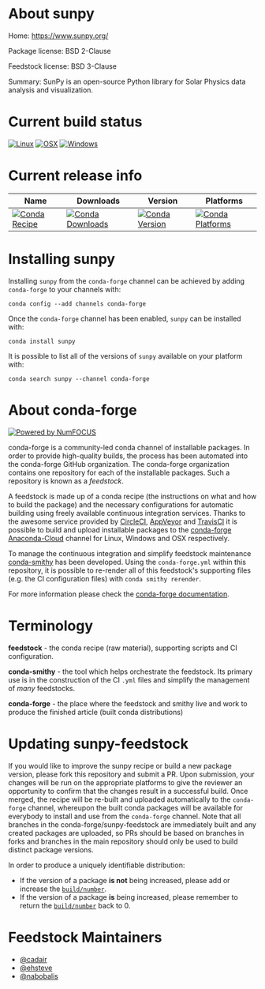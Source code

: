 <!--
# -*- mode: jinja -*-
-->

About sunpy
===========

Home: https://www.sunpy.org/

Package license: BSD 2-Clause

Feedstock license: BSD 3-Clause

Summary: SunPy is an open-source Python library for Solar Physics data analysis and visualization.



Current build status
====================

[![Linux](https://img.shields.io/circleci/project/github/conda-forge/sunpy-feedstock/master.svg?label=Linux)](https://circleci.com/gh/conda-forge/sunpy-feedstock)
[![OSX](https://img.shields.io/travis/conda-forge/sunpy-feedstock/master.svg?label=macOS)](https://travis-ci.org/conda-forge/sunpy-feedstock)
[![Windows](https://img.shields.io/appveyor/ci/conda-forge/sunpy-feedstock/master.svg?label=Windows)](https://ci.appveyor.com/project/conda-forge/sunpy-feedstock/branch/master)

Current release info
====================

| Name | Downloads | Version | Platforms |
| --- | --- | --- | --- |
| [![Conda Recipe](https://img.shields.io/badge/recipe-sunpy-green.svg)](https://anaconda.org/conda-forge/sunpy) | [![Conda Downloads](https://img.shields.io/conda/dn/conda-forge/sunpy.svg)](https://anaconda.org/conda-forge/sunpy) | [![Conda Version](https://img.shields.io/conda/vn/conda-forge/sunpy.svg)](https://anaconda.org/conda-forge/sunpy) | [![Conda Platforms](https://img.shields.io/conda/pn/conda-forge/sunpy.svg)](https://anaconda.org/conda-forge/sunpy) |

Installing sunpy
================

Installing `sunpy` from the `conda-forge` channel can be achieved by adding `conda-forge` to your channels with:

```
conda config --add channels conda-forge
```

Once the `conda-forge` channel has been enabled, `sunpy` can be installed with:

```
conda install sunpy
```

It is possible to list all of the versions of `sunpy` available on your platform with:

```
conda search sunpy --channel conda-forge
```


About conda-forge
=================

[![Powered by NumFOCUS](https://img.shields.io/badge/powered%20by-NumFOCUS-orange.svg?style=flat&colorA=E1523D&colorB=007D8A)](http://numfocus.org)

conda-forge is a community-led conda channel of installable packages.
In order to provide high-quality builds, the process has been automated into the
conda-forge GitHub organization. The conda-forge organization contains one repository
for each of the installable packages. Such a repository is known as a *feedstock*.

A feedstock is made up of a conda recipe (the instructions on what and how to build
the package) and the necessary configurations for automatic building using freely
available continuous integration services. Thanks to the awesome service provided by
[CircleCI](https://circleci.com/), [AppVeyor](https://www.appveyor.com/)
and [TravisCI](https://travis-ci.org/) it is possible to build and upload installable
packages to the [conda-forge](https://anaconda.org/conda-forge)
[Anaconda-Cloud](https://anaconda.org/) channel for Linux, Windows and OSX respectively.

To manage the continuous integration and simplify feedstock maintenance
[conda-smithy](https://github.com/conda-forge/conda-smithy) has been developed.
Using the ``conda-forge.yml`` within this repository, it is possible to re-render all of
this feedstock's supporting files (e.g. the CI configuration files) with ``conda smithy rerender``.

For more information please check the [conda-forge documentation](https://conda-forge.org/docs/).

Terminology
===========

**feedstock** - the conda recipe (raw material), supporting scripts and CI configuration.

**conda-smithy** - the tool which helps orchestrate the feedstock.
                   Its primary use is in the construction of the CI ``.yml`` files
                   and simplify the management of *many* feedstocks.

**conda-forge** - the place where the feedstock and smithy live and work to
                  produce the finished article (built conda distributions)


Updating sunpy-feedstock
========================

If you would like to improve the sunpy recipe or build a new
package version, please fork this repository and submit a PR. Upon submission,
your changes will be run on the appropriate platforms to give the reviewer an
opportunity to confirm that the changes result in a successful build. Once
merged, the recipe will be re-built and uploaded automatically to the
`conda-forge` channel, whereupon the built conda packages will be available for
everybody to install and use from the `conda-forge` channel.
Note that all branches in the conda-forge/sunpy-feedstock are
immediately built and any created packages are uploaded, so PRs should be based
on branches in forks and branches in the main repository should only be used to
build distinct package versions.

In order to produce a uniquely identifiable distribution:
 * If the version of a package **is not** being increased, please add or increase
   the [``build/number``](https://conda.io/docs/user-guide/tasks/build-packages/define-metadata.html#build-number-and-string).
 * If the version of a package **is** being increased, please remember to return
   the [``build/number``](https://conda.io/docs/user-guide/tasks/build-packages/define-metadata.html#build-number-and-string)
   back to 0.

Feedstock Maintainers
=====================

* [@cadair](https://github.com/cadair/)
* [@ehsteve](https://github.com/ehsteve/)
* [@nabobalis](https://github.com/nabobalis/)

